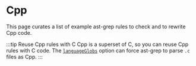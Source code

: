 # Cpp

This page curates a list of example ast-grep rules to check and to rewrite Cpp code.

:::tip Reuse Cpp rules with C
Cpp is a superset of C, so you can reuse Cpp rules with C code. The [`languageGlobs`](/reference/sgconfig.html#languageglobs) option can force ast-grep to parse `.c` files as Cpp.
:::
